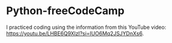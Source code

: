 # Python-freeCodeCamp
I practiced coding using the information from this YouTube video: https://youtu.be/LHBE6Q9XlzI?si=IUO6Mq2JSJYDnXs6.
